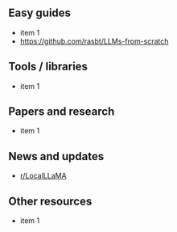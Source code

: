 ```table-of-contents
```
## Easy guides
- item 1
- https://github.com/rasbt/LLMs-from-scratch

## Tools / libraries
- item 1

## Papers and research
- item 1

## News and updates
- [r/LocalLLaMA](https://www.reddit.com/r/LocalLLaMA/)

## Other resources
- item 1